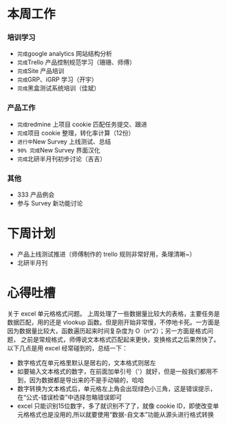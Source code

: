 本周工作
==
### 培训学习 ###
* `完成`google analytics 网站结构分析
* `完成`Trello 产品控制规范学习（珊珊、师傅）
* `完成`Site 产品培训
* `完成`GRP、iGRP 学习（开宇）
* `完成`黑盒测试系统培训（佳斌）

### 产品工作 ###
* `完成`redmine 上项目 cookie 匹配任务提交、跟进
* `完成`项目 cookie 整理，转化率计算（12份）
* `进行中`New Survey 上线测试、总结
* `90% 完成`New Survey 界面汉化
* `完成`北研半月刊初步讨论（吉吉）

### 其他 ###
* 333 产品例会
* 参与 Survey 新功能讨论

下周计划
==
* 产品上线测试推进（师傅制作的 trello 规则非常好用，条理清晰~）
* 北研半月刊

心得吐槽
==
关于 excel 单元格格式问题。
上周处理了一些数据量比较大的表格，主要任务是数据匹配，用的还是 vlookup 函数。但是刚开始非常慢，不停地卡死。一方面是因为数据量比较大，函数遍历起来时间复杂度为 O（n^2）；另一方面是格式问题， 之前是常规格式，师傅说文本格式匹配起来更快，变换格式之后果然快了。  
以下几点是用 excel 经常碰到的，总结一下：

* 数字格式在单元格里默认是居右的，文本格式则居左
* 如要输入文本格式的数字，在前面加单引号（'）就好，但是一般我们都用不到，因为数据都是导出来的不是手动输的，哈哈
* 数字转换为文本格式后，单元格左上角会出现绿色小三角，这是错误提示，在“公式-错误检查”中选择忽略错误即可  
* excel 只能识别15位数字，多了就识别不了了，就像 cookie ID，即使改变单元格格式也是没用的,所以就要使用“数据-自文本”功能从源头进行格式转换
